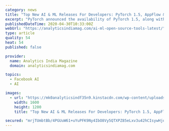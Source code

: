 ```yaml
---
category: news
title: "Top New AI & ML Releases For Developers: PyTorch 1.5, AppFlow & More"
excerpt: "PyTorch announced the availability of PyTorch 1.5, along with new and updated libraries. This release includes significant update to the C++ frontend"
publishedDateTime: 2020-04-30T10:33:00Z
webUrl: "https://analyticsindiamag.com/ai-ml-open-source-tools-latest/"
type: article
quality: 54
heat: 54
published: false

provider:
  name: Analytics India Magazine
  domain: analyticsindiamag.com

topics:
  - Facebook AI
  - AI

images:
  - url: "https://mk0analyticsindf35n9.kinstacdn.com/wp-content/uploads/2020/04/new-weekly-ai-confr.jpg"
    width: 1600
    height: 1200
    title: "Top New AI & ML Releases For Developers: PyTorch 1.5, AppFlow & More"

secured: "mrjTUmbtBb/4PGUuW61+uYuPFK9Ny4IbO8Vy5QTXPZ85eLxv3u42hCIsywHjoudxCh15vXGICqmiRJj3G9w33Wfwf+YnCYMsQ1N+nbFtKyMQwZfxiCBny7o616nWYvxJANh9w1G/MsbDQCD2FxyzGcP2JxmvQ2NFq91UfXKXpuBZgwvWKNR7b7DWaSh/BeGyXRjzDsL+d7raU2GQtoGBLRkbFkH7sJh8RBMGoFCyXm0cgyOyIrv+cidfmLtD35EQV0jlvieDcCNLx0V2vXo90ugUzZb7hBNmD2ZZk95j2ajupW2BoQmRPWmcZ7PyImjETSAyIqiBtHP4rTeepZoWXyqMwd4u8qheLhofjg/RbSDIlzLCQ2V3B+x9aZ69TYpLK+nU4ftWRbhQX9+4mu9jUnEymnJoAsZshDUeCCXhVOD8G7GnBvzBkkACYrDmn5nXjNOP2cgBCG8sFvDb+6XRAAUKqBQYwyLdPi0aDS5kOHs=;5s+ou97buIDjESg8o6Hclw=="
---
```


